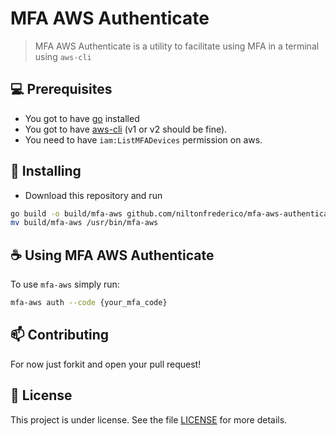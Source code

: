 # MFA AWS Authenticate

> MFA AWS Authenticate is a utility to facilitate using MFA in a terminal using `aws-cli`

## 💻 Prerequisites

* You got to have [go](https://go.dev/doc/install) installed
* You got to have [aws-cli](https://docs.aws.amazon.com/cli/latest/userguide/getting-started-install.html) (v1 or v2 should be fine).
* You need to have `iam:ListMFADevices` permission on aws.

## 🚀 Installing

* Download this repository and run

```bash
go build -o build/mfa-aws github.com/niltonfrederico/mfa-aws-authenticate
mv build/mfa-aws /usr/bin/mfa-aws
```

## ☕ Using MFA AWS Authenticate

To use `mfa-aws` simply run:

```bash
mfa-aws auth --code {your_mfa_code}
```

## 📫 Contributing

For now just forkit and open your pull request!

## 📝 License

This project is under license. See the file [LICENSE](LICENSE.md) for more details.
